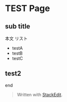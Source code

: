 # TEST Page

## sub title
本文
リスト
- testA
- testB
- testC

## test2
end

> Written with [StackEdit](https://stackedit.io/).
<!--stackedit_data:
eyJoaXN0b3J5IjpbLTExNzI5OTUxMjgsNzMwOTk4MTE2XX0=
-->
